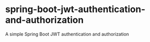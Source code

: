 # spring-boot-jwt-authentication-and-authorization
A simple Spring Boot JWT authentication and authorization

